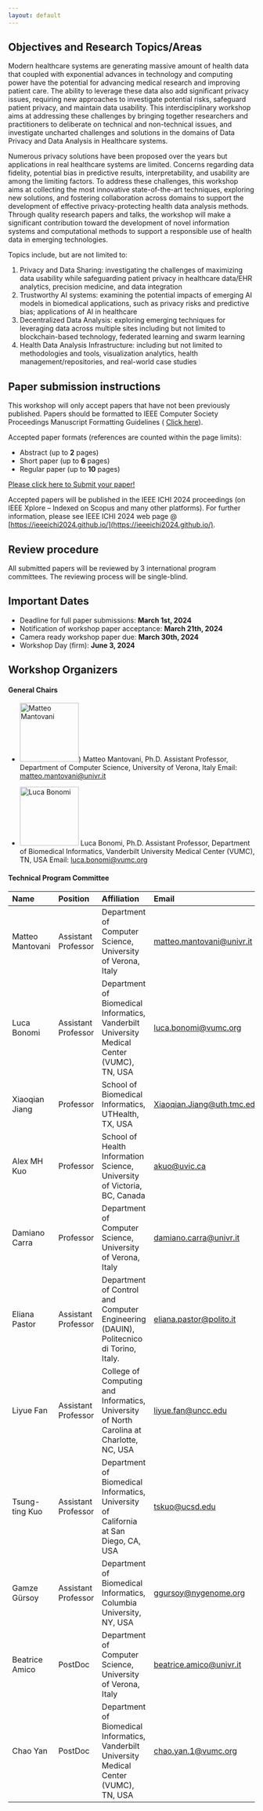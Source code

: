 ```yaml
---
layout: default
---
```



## Objectives and Research Topics/Areas

Modern healthcare systems are generating massive amount of health data that coupled with exponential advances in technology and computing power have the potential for advancing medical research and improving patient care.  The ability to leverage these data also add significant privacy issues, requiring new approaches to investigate potential risks, safeguard patient privacy, and maintain data usability. This interdisciplinary workshop aims at addressing these challenges by bringing together researchers and practitioners to deliberate on technical and non-technical issues, and investigate uncharted challenges and solutions in the domains of Data Privacy and Data Analysis in Healthcare systems.

Numerous privacy solutions have been proposed over the years but applications in real healthcare systems are limited.  Concerns regarding data fidelity, potential bias in predictive results, interpretability, and usability are among the limiting factors. To address these challenges, this workshop aims at collecting the most innovative state-of-the-art techniques, exploring new solutions, and fostering collaboration across domains to support the development of effective privacy-protecting health data analysis methods.  Through quality research papers and talks, the workshop will make a significant contribution toward the  development of novel information systems and computational methods to support a responsible use of health data in emerging technologies.  

Topics include, but are not limited to:

1. Privacy and Data Sharing: investigating the challenges of maximizing data usability while safeguarding patient privacy in healthcare data/EHR analytics, precision medicine, and data integration
2. Trustworthy AI systems: examining the potential impacts of emerging AI models in biomedical applications, such as privacy risks and predictive bias; applications of AI in healthcare
3. Decentralized Data Analysis: exploring emerging techniques for leveraging data across multiple sites including but not limited to blockchain-based technology, federated learning and swarm learning
4. Health Data Analysis Infrastructure: including but not limited to methodologies and tools, visualization analytics, health management/repositories, and real-world  case studies

## Paper submission instructions

This workshop will only accept papers that have not been previously published.
Papers should be formatted to IEEE Computer Society Proceedings Manuscript Formatting Guidelines ( [Click here](https://www.ieee.org/conferences/publishing/templates.html)).

Accepted paper formats (references are counted within the page limits):

* Abstract (up to **2** pages)
* Short paper (up to **6** pages)
* Regular paper (up to **10** pages)

[Please click here to Submit your paper!](https://easychair.org/conferences/?conf=ieeeichi2024)

Accepted papers will be published in the IEEE ICHI 2024 proceedings (on IEEE Xplore – Indexed on Scopus and many other platforms). For further information, please see IEEE ICHI 2024 web page @ [https://ieeeichi2024.github.io/](https://ieeeichi2024.github.io/).

## Review procedure

All submitted papers will be reviewed by 3 international program committees. 
The reviewing process will be single-blind.

## Important Dates

* Deadline for full paper submissions: **March 1st, 2024**
* Notification of workshop paper acceptance: **March 21th, 2024**
* Camera ready workshop paper due: **March 30th, 2024**
* Workshop Day (firm): **June 3, 2024**

## Workshop Organizers

#### General Chairs

* <img src="https://www.di.univr.it/documenti//Persona/foto/foto765713.jpg" alt="Matteo Mantovani" width="120">) Matteo Mantovani, Ph.D.
Assistant Professor, Department of Computer Science, University of Verona, Italy
Email:  [matteo.mantovani@univr.it](mailto:matteo.mantovani@univr.it)

* <img src="https://www.vumc.org/dbmi/sites/default/files/people/headshots-LB-small.jpg" alt="Luca Bonomi" width="120"> Luca Bonomi, Ph.D.
Assistant Professor, Department of Biomedical Informatics, Vanderbilt University Medical Center (VUMC), TN, USA
Email: [luca.bonomi@vumc.org](mailto:luca.bonomi@vumc.org)  

#### Technical Program Committee

| Name              | Position              | Affiliation                                                                                | Email                      |
|:------------------|:----------------------|:-------------------------------------------------------------------------------------------|:---------------------------|
| Matteo Mantovani	| Assistant Professor	| Department of Computer Science, University of Verona, Italy                                | matteo.mantovani@univr.it  |
| Luca Bonomi	    | Assistant Professor	| Department of Biomedical Informatics, Vanderbilt University Medical Center (VUMC), TN, USA | luca.bonomi@vumc.org       |
| Xiaoqian Jiang	| Professor	            | School of Biomedical Informatics, UTHealth, TX, USA	                                     | Xiaoqian.Jiang@uth.tmc.edu |        
| Alex MH Kuo	    | Professor	            | School of Health Information Science, University of Victoria, BC, Canada                   | akuo@uvic.ca               |
| Damiano Carra	    | Professor	            | Department of Computer Science, University of Verona, Italy 	                             | damiano.carra@univr.it     |
| Eliana Pastor	    | Assistant Professor	| Department of Control and Computer Engineering (DAUIN), Politecnico di Torino, Italy.	     | eliana.pastor@polito.it    |
| Liyue Fan	        | Assistant Professor	| College of Computing and Informatics, University of North Carolina at Charlotte, NC, USA	 | liyue.fan@uncc.edu         |
| Tsung-ting Kuo	| Assistant Professor	| Department of Biomedical Informatics, University of California at San Diego, CA, USA	     | tskuo@ucsd.edu             |
| Gamze Gürsoy	    | Assistant Professor	| Department of Biomedical Informatics, Columbia University, NY, USA	                     | ggursoy@nygenome.org       |
| Beatrice Amico	| PostDoc	            | Department of Computer Science, University of Verona, Italy	                             | beatrice.amico@univr.it    |
| Chao Yan	        | PostDoc	            | Department of Biomedical Informatics, Vanderbilt University Medical Center (VUMC), TN, USA | chao.yan.1@vumc.org        |